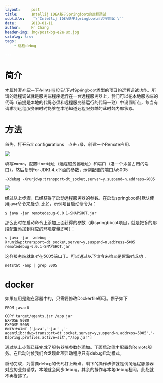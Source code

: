 ```yaml
---
layout:     post
title:     	Intellij IDEA基于Springboot的远程调试
subtitle:    "\"Intellij IDEA基于Springboot的远程调试 \""
date:       2018-01-11
author:     Mr Chang
header-img: img/post-bg-e2e-ux.jpg
catalog: true
tags:
    - 远程debug

---
```




# 简介

本篇博客介绍一下在Intellij IDEA下对Springboot类型的项目的远程调试功能。所谓的远程调试就是服务端程序运行在一台远程服务器上，我们可以在本地服务端的代码（前提是本地的代码必须和远程服务器运行的代码一致）中设置断点，每当有请求到远程服务器时时能够在本地知道远程服务端的此时的内部状态。

# 方法

首先，打开Edit configurations，点击+号，创建一个Remote应用。

![](https://cdn-blog.oss-cn-beijing.aliyuncs.com/18-1-11/78652478.jpg)

填写name，配置Host地址（远程服务器地址）和端口（选一个未被占用的端口）。然后复制For JDK1.4.x下面的参数，示例配置的端口为5005

	-Xdebug -Xrunjdwp:transport=dt_socket,server=y,suspend=n,address=5005

![](https://cdn-blog.oss-cn-beijing.aliyuncs.com/18-1-11/44257397.jpg)

经过以上步骤，已经获得了启动远程服务器的参数。在启动springboot时默认使用java命令来启动. 比如，示例项目启动命令为：
	
	$ java -jar remotedebug-0.0.1-SNAPSHOT.jar
	
那么此时在启动命令上添加上面获得的参数（非springbboot项目，就是把多的那段配置添加到相应的环境变量即可）：

	$ java -jar -Xdebug -Xrunjdwp:transport=dt_socket,server=y,suspend=n,address=5005  remotedebug-0.0.1-SNAPSHOT.jar


这样服务端就监听在5005端口了。可以通过以下命令来检查是否监听成功：

	netstat -anp | grep 5005
	

# docker

如果应用是跑在容器中的，只需要修改Dockerfile即可。例子如下

	FROM java:8
	
	COPY target/agents.jar /app.jar
	EXPOSE 8080
	EXPOSE 5005
	ENTRYPOINT ["java","-jar" ,"-agentlib:jdwp=transport=dt_socket,server=y,suspend=n,address=5005","-Dspring.profiles.active=sit","/app.jar"]

	
通过以上步骤已经完成了服务器端参数的添加。下面启动刚才配置的Remote服务。在启动时候我们会发现此项启动程序只有debug启动模式。

启动完成，对需要debug的代码打上断点，剩下的操作步骤就是访问远程服务器对应的业务请求，本地就会同步debug。其余的操作与本地debug相同，此处就不再赘述了。


	
